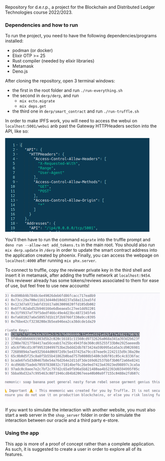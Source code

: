 Repository for d.e.r.p., a project for the Blockchain and Distributed Ledger Technologies course 2022/2023.

### Dependencies and how to run

To run the project, you need to have the following dependencies/programs installed:
- podman (or docker)
- Elixir OTP >= 25 
- Rust compiler (needed by elixir libraries)
- Metamask
- Deno.js

After cloning the repository, open 3 terminal windows:
- the first in the root folder and run `./run-everything.sh`
- the second in `derp/derp`, and run 
    - `mix ecto.migrate`
    - `mix deps.get`
- the third one in `derp/smart_contract` and run `./run-truffle.sh`

In order to make IPFS work, you will need to access the webui on `localhost:5001/webui` anb past the Gateway HTTPHeaders section into the API, like so:

![](api_ipfs.png)

You'll then have to run the command `migrate` into the truffle prompt and `deno run --allow-net add_tokens.ts` in the main root. You should also run `mix derp.update` in `/derp` in order to update the smart contract address into the application created by phoenix. Finally, you can access the webpage on `localhost:4000` after running `mix phx.server`.

To connect to truffle, copy the reviewer private key in the third shell and insert it in metamask, after adding the truffle network at `localhost:9454`. This reviewer already has some tokens/reviews associated to them for ease of use, but feel free to use new accounts!

![](keys.png)

If you want to simulate the interaction with another website, you must also start a web server in the `shop_server` folder in order to simulate the interaction between our oracle and a third party e-store.

### Using the app

This app is more of a proof of concept rather than a complete application. As such, it is suggested to create a user in order to explore all of its features.

